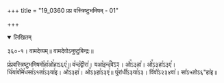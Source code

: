 +++
title = "19_0360 प्रप्र वस्त्रिष्टुभमिषम् - 01"

+++
<details open><summary>लिखितम्</summary>

३६०-१। वामदेव्यम्॥ वामदेवोऽनुष्टुबिन्द्रः॥

प्र꣥प्रवस्त्रिष्टुभमिषमो꣯हा꣯ओ꣯हाऽ६ए꣥॥ व꣢न्द꣡द्वीरा꣢। यआ꣡इन्द꣪वेऽ᳒२᳒। ओ꣭ऽ३हा꣢। ओ꣭ऽ३हा꣢ऽ३ए꣢। धि꣡या꣯वो꣯मे꣯धसा꣢ऽ१ता꣢ऽ३या꣢इ। ओ꣭ऽ३हा꣢। ओ꣭ऽ३हा꣢ऽ३ए꣢॥ पु꣡रांधी꣢ऽ३या꣢ऽ३। वि꣢वो꣡ऽ२३४वा꣥। सा꣤ऽ५तोऽ६"हा꣥इ॥
</details>